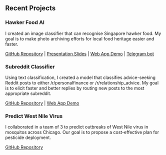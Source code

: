 ## Recent Projects

### Hawker Food AI

I created an image classifier that can recognise Singapore hawker food. My goal is to make photo archiving efforts for local food heritage easier and faster.

[GitHub Repository](https://github.com/yufung/dsi-capstone) \| [Presentation Slides](https://docs.google.com/presentation/d/1H2IDRye7ZxFESfMldawTqsCMVw040iGScZTaWIG8HK4/edit?usp=sharing) \| [Web App Demo](http://hawkai.tamyufung.com/) \| [Telegram bot](https://telegram.me/hawkerfood_bot)

### Subreddit Classifier

Using text classification, I created a model that classifies advice-seeking Reddit posts to either /r/personalfinance or /r/relationship_advice. My goal is to elicit faster and better replies by routing new posts to the most appropriate subreddit.

[GitHub Repository](https://github.com/yufung/dsi-project-3) \| [Web App Demo](https://subreddit-classifier.herokuapp.com)

### Predict West Nile Virus

I collaborated in a team of 3 to predict outbreaks of West Nile virus in mosquitos across Chicago. Our goal is to propose a cost-effective plan for pesticide deployment.

[GitHub Repository](https://github.com/yufung/Project-4-West-Nile-Virus)
